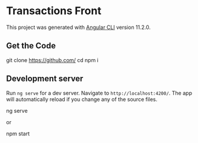 # Transactions Front

This project was generated with [Angular CLI](https://github.com/angular/angular-cli) version 11.2.0.

## Get the Code

git clone https://github.com/
cd 
npm i


## Development server

Run `ng serve` for a dev server. Navigate to `http://localhost:4200/`. The app will automatically reload if you change any of the source files.


ng serve 

or 

npm start
